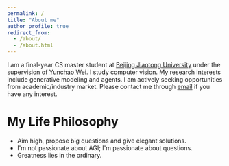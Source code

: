```yaml
---
permalink: /
title: "About me"
author_profile: true
redirect_from: 
  - /about/
  - /about.html
---
```

I am a final-year CS master student at [Beijing Jiaotong University](https://www.bjtu.edu.cn/) under the supervision of [Yunchao Wei](https://weiyc.github.io/). I study computer vision. My research interests include generative modeling and agents. I am actively seeking opportunities from academic/industry market. Please contact me through [email](mailto:sunjialong@bjtu.edu.cn) if you have any interest.

My Life Philosophy
======
- Aim high, propose big questions and give elegant solutions.
- I'm not passionate about AGI; I'm passionate about questions.
- Greatness lies in the ordinary.